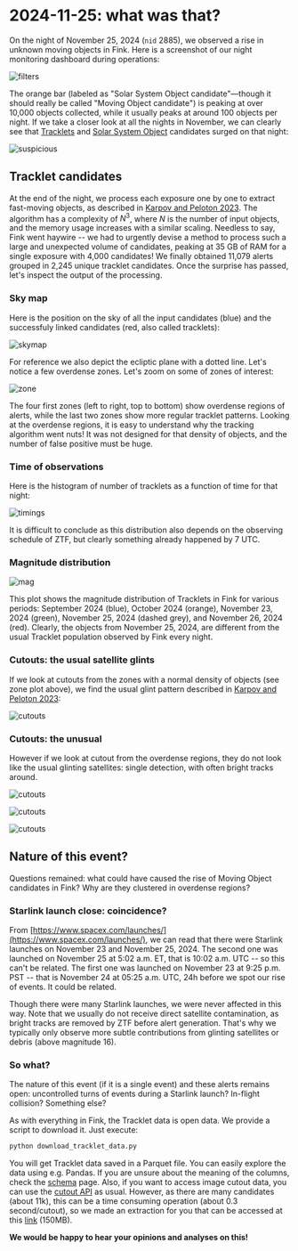 # 2024-11-25: what was that?

On the night of November 25, 2024 (`nid` 2885), we observed a rise in unknown moving objects in Fink. Here is a screenshot of our night monitoring dashboard during operations:

![filters](.pictures/filters.png)

The orange bar (labeled as "Solar System Object candidate"—though it should really be called "Moving Object candidate") is peaking at over 10,000 objects collected, while it usually peaks at around 100 objects per night. If we take a closer look at all the nights in November, we can clearly see that [Tracklets](https://fink-broker.readthedocs.io/en/latest/services/search/tracklet/) and [Solar System Object](https://fink-broker.readthedocs.io/en/latest/services/search/solar_system/#candidate-solar-system-objects) candidates surged on that night:

![suspicious](.pictures/suspicious.png)

## Tracklet candidates

At the end of the night, we process each exposure one by one to extract fast-moving objects, as described in [Karpov and Peloton 2023](https://arxiv.org/abs/2310.17322). The algorithm has a complexity of $N^3$, where $N$ is the number of input objects, and the memory usage increases with a similar scaling. Needless to say, Fink went haywire -- we had to urgently devise a method to process such a large and unexpected volume of candidates, peaking at 35 GB of RAM for a single exposure with 4,000 candidates! We finally obtained 11,079 alerts grouped in 2,245 unique tracklet candidates. Once the surprise has passed, let's inspect the output of the processing.

### Sky map 

Here is the position on the sky of all the input candidates (blue) and the successfuly linked candidates (red, also called tracklets):

![skymap](.pictures/skymap_with_zones.png)

For reference we also depict the ecliptic plane with a dotted line. Let's notice a few overdense zones. Let's zoom on some of zones of interest:

![zone](.pictures/zones.png)

The four first zones (left to right, top to bottom) show overdense regions of alerts, while the last two zones show more regular tracklet patterns. Looking at the overdense regions, it is easy to understand why the tracking algorithm went nuts! It was not designed for that density of objects, and the number of false positive must be huge.

### Time of observations

Here is the histogram of number of tracklets as a function of time for that night:

![timings](.pictures/timings.png)

It is difficult to conclude as this distribution also depends on the observing schedule of ZTF, but clearly something already happened by 7 UTC.

### Magnitude distribution

![mag](.pictures/mag_tracklets.png)

This plot shows the magnitude distribution of Tracklets in Fink for various periods: September 2024 (blue), October 2024 (orange), November 23, 2024 (green), November 25, 2024 (dashed grey), and November 26, 2024 (red). Clearly, the objects from November 25, 2024, are different from the usual Tracklet population observed by Fink every night.

### Cutouts: the usual satellite glints

If we look at cutouts from the zones with a normal density of objects (see zone plot above), we find the usual glint pattern described in [Karpov and Peloton 2023](https://arxiv.org/abs/2310.17322):

![cutouts](.pictures/cutouts_true.png)

### Cutouts: the unusual

However if we look at cutout from the overdense regions, they do not look like the usual glinting satellites: single detection, with often bright tracks around.

![cutouts](.pictures/cutouts_21.png)

![cutouts](.pictures/cutouts_13.png)

![cutouts](.pictures/cutouts_20.png)


## Nature of this event?

Questions remained: what could have caused the rise of Moving Object candidates in Fink? Why are they clustered in overdense regions? 

### Starlink launch close: coincidence? 

From [https://www.spacex.com/launches/](https://www.spacex.com/launches/), we can read that there were Starlink launches on November 23 and November 25, 2024. The second one was launched on November 25 at 5:02 a.m. ET, that is 10:02 a.m. UTC -- so this can't be related. The first one was launched on November 23 at 9:25 p.m. PST -- that is November 24 at 05:25 a.m. UTC, 24h before we spot our rise of events. It could be related. 

Though there were many Starlink launches, we were never affected in this way. Note that we usually do not receive direct satellite contamination, as bright tracks are removed by ZTF before alert generation. That's why we typically only observe more subtle contributions from glinting satellites or debris (above magnitude 16).

### So what?

The nature of this event (if it is a single event) and these alerts remains open: uncontrolled turns of events during a Starlink launch? In-flight collision? Something else?

As with everything in Fink, the Tracklet data is open data. We provide a script to download it. Just execute:

```bash
python download_tracklet_data.py
```

You will get Tracklet data saved in a Parquet file. You can easily explore the data using e.g. Pandas. If you are unsure about the meaning of the columns, check the [schema](https://fink-broker.readthedocs.io/en/latest/services/search/definitions/) page. Also, if you want to access image cutout data, you can use the [cutout API](https://fink-broker.readthedocs.io/en/latest/services/search/imagesearch/) as usual. However, as there are many candidates (about 11k), this can be a time consuming operation (about 0.3 second/cutout), so we made an extraction for you that can be accessed at this [link](https://box.in2p3.fr/s/xz7NAMKcDRyP8yG) (150MB).

**We would be happy to hear your opinions and analyses on this!**
